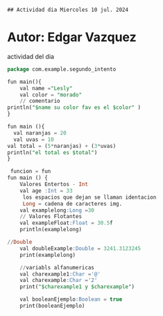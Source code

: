                                                                                                                                                                             ## Actividad dia Miercoles 10 jul. 2024
# Autor: Edgar Vazquez 

actividad del dia 
```sql
package com.example.segundo_intento

fun main(){
    val name ="Lesly"
    val color = "morado"
    // comentario
println("$name su color fav es el $color" )
}

fun main (){
  val naranjas = 20
  val uvas = 10
val total = (5*naranjas) + (3*uvas)
println("el total es $total")
}

 funcion = fun
fun main () {
    Valores Entertos - Int
    val age :Int = 33
     los espacios que dejan se llaman identacion
     Long = cadena de caracteres img.
    val examplelong:Long =30
    // Valores Flotantes
    val exampleFloat:Float = 30.5f
    println(examplelong)

//Double
    val doubleExample:Double = 3241.3123245
    print(examplelong)

    //variabls alfanumericas
    val charexample1:Char ='@'
    val charexample:Char ='2'
    print("$charexample1 y $charexample")

    val booleanEjemplo:Boolean = true
    print(booleanEjemplo)
```

